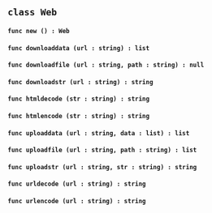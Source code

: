 ## ```class Web```


#### ```func new () : Web```

#### ```func downloaddata (url : string) : list```

#### ```func downloadfile (url : string, path : string) : null```

#### ```func downloadstr (url : string) : string```

#### ```func htmldecode (str : string) : string```

#### ```func htmlencode (str : string) : string```

#### ```func uploaddata (url : string, data : list) : list```

#### ```func uploadfile (url : string, path : string) : list```

#### ```func uploadstr (url : string, str : string) : string```

#### ```func urldecode (url : string) : string```

#### ```func urlencode (url : string) : string```

